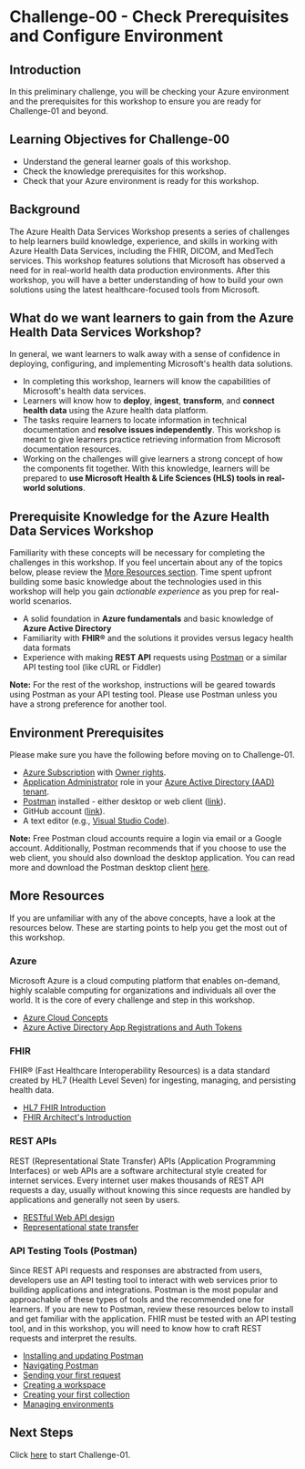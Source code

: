 # Challenge-00 - Check Prerequisites and Configure Environment

## Introduction

In this preliminary challenge, you will be checking your Azure environment and the prerequisites for this workshop to ensure you are ready for Challenge-01 and beyond.
 
## Learning Objectives for Challenge-00

+ Understand the general learner goals of this workshop.
+ Check the knowledge prerequisites for this workshop.
+ Check that your Azure environment is ready for this workshop.

## Background

The Azure Health Data Services Workshop presents a series of challenges to help learners build knowledge, experience, and skills in working with Azure Health Data Services, including the FHIR, DICOM, and MedTech services. This workshop features solutions that Microsoft has observed a need for in real-world health data production environments. After this workshop, you will have a better understanding of how to build your own solutions using the latest healthcare-focused tools from Microsoft.

## What do we want learners to gain from the Azure Health Data Services Workshop?

In general, we want learners to walk away with a sense of confidence in deploying, configuring, and implementing Microsoft's health data solutions.

+ In completing this workshop, learners will know the capabilities of Microsoft's health data services.
+ Learners will know how to **deploy**, **ingest**, **transform**, and **connect health data** using the Azure health data platform.
+ The tasks require learners to locate information in technical documentation and **resolve issues independently**. This workshop is meant to give learners practice retrieving information from Microsoft documentation resources.
+ Working on the challenges will give learners a strong concept of how the components fit together. With this knowledge, learners will be prepared to **use Microsoft Health & Life Sciences (HLS) tools in real-world solutions**.

## Prerequisite Knowledge for the Azure Health Data Services Workshop

Familiarity with these concepts will be necessary for completing the challenges in this workshop. If you feel uncertain about any of the topics below, please review the [More Resources section](#more-resources). Time spent upfront building some basic knowledge about the technologies used in this workshop will help you gain *actionable experience* as you prep for real-world scenarios.

+ A solid foundation in **Azure fundamentals** and basic knowledge of **Azure Active Directory**
+ Familiarity with **FHIR®** and the solutions it provides versus legacy health data formats
+ Experience with making **REST API** requests using [Postman](https://www.postman.com/api-platform/api-testing/) or a similar API testing tool (like cURL or Fiddler)

**Note:** For the rest of the workshop, instructions will be geared towards using Postman as your API testing tool. Please use Postman unless you have a strong preference for another tool.

## Environment Prerequisites

Please make sure you have the following before moving on to Challenge-01.

+ [Azure Subscription](https://azure.microsoft.com/) with [Owner rights](https://docs.microsoft.com/azure/role-based-access-control/built-in-roles#owner).
+ [Application Administrator](https://docs.microsoft.com/azure/active-directory/roles/permissions-reference#all-roles) role in your [Azure Active Directory (AAD) tenant](https://docs.microsoft.com/azure/active-directory/fundamentals/active-directory-whatis#:~:text=Azure%20tenant,tenant%20represents%20a%20single%20organization).
+ [Postman](https://www.postman.com/) installed - either desktop or web client ([link](https://www.getpostman.com/)).
+ GitHub account ([link](https://github.com/)).
+ A text editor (e.g., [Visual Studio Code](https://code.visualstudio.com/)).

**Note:** Free Postman cloud accounts require a login via email or a Google account. Additionally, Postman recommends that if you choose to use the web client, you should also download the desktop application. You can read more and download the Postman desktop client [here](https://www.postman.com/downloads).

## More Resources 

If you are unfamiliar with any of the above concepts, have a look at the resources below. These are starting points to help you get the most out of this workshop.

### Azure

Microsoft Azure is a cloud computing platform that enables on-demand, highly scalable computing for organizations and individuals all over the world. It is the core of every challenge and step in this workshop.

+ [Azure Cloud Concepts](https://docs.microsoft.com/learn/paths/az-900-describe-cloud-concepts/)
+ [Azure Active Directory App Registrations and Auth Tokens](https://docs.microsoft.com/learn/modules/implement-app-registration/)

### FHIR

FHIR® (Fast Healthcare Interoperability Resources) is a data standard created by HL7 (Health Level Seven) for ingesting, managing, and persisting health data.

+ [HL7 FHIR Introduction](https://www.hl7.org/fhir/summary.html)
+ [FHIR Architect's Introduction](https://www.hl7.org/fhir/overview-arch.html)

### REST APIs

REST (Representational State Transfer) APIs (Application Programming Interfaces) or web APIs are a software architectural style created for internet services. Every internet user makes thousands of REST API requests a day, usually without knowing this since requests are handled by applications and generally not seen by users.

+ [RESTful Web API design](https://docs.microsoft.com/azure/architecture/best-practices/api-design)
+ [Representational state transfer](https://wikipedia.org/wiki/Representational_state_transfer)

### API Testing Tools (Postman)

Since REST API requests and responses are abstracted from users, developers use an API testing tool to interact with web services prior to building applications and integrations. Postman is the most popular and approachable of these types of tools and the recommended one for learners. If you are new to Postman, review these resources below to install and get familiar with the application. FHIR must be tested with an API testing tool, and in this workshop, you will need to know how to craft REST requests and interpret the results.

+ [Installing and updating Postman](https://learning.postman.com/docs/getting-started/installation-and-updates/)
+ [Navigating Postman](https://learning.postman.com/docs/getting-started/navigating-postman/)
+ [Sending your first request](https://learning.postman.com/docs/getting-started/sending-the-first-request/)
+ [Creating a workspace](https://learning.postman.com/docs/getting-started/creating-your-first-workspace/)
+ [Creating your first collection](https://learning.postman.com/docs/getting-started/creating-the-first-collection/)
+ [Managing environments](https://learning.postman.com/docs/sending-requests/managing-environments/)

## Next Steps

Click [here](<../Challenge-01 - Deploy AHDS workspace and FHIR service/Readme.md>) to start Challenge-01.